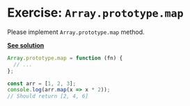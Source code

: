 # Exercise: `Array.prototype.map`

Please implement `Array.prototype.map` method.

[__See solution__](./array-map.js)

```js
Array.prototype.map = function (fn) {
  // ...
};

const arr = [1, 2, 3];
console.log(arr.map(x => x * 2));
// Should return [2, 4, 6]
```
